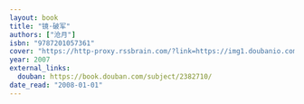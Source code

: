 ```yaml
---
layout: book
title: "镜·破军"
authors: ["沧月"]
isbn: "9787201057361"
cover: "https://http-proxy.rssbrain.com/?link=https://img1.doubanio.com/view/subject/l/public/s2862229.jpg"
year: 2007
external_links:
  douban: https://book.douban.com/subject/2382710/
date_read: "2008-01-01"
---
```

